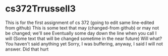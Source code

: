 # cs372Trrussell3
This is for the first assignment of cs 372 (going to edit same line-edited from github)
This is some text that may (changed-from github) or may not be changed; we'll see
Eventually some day down the line when you call I will
(Some text that will be changed sometime in the near future)
Will what? You haven't said anything yet
Sorry, I was buffering, anyway, I said I will not answer.
Did that hurt
